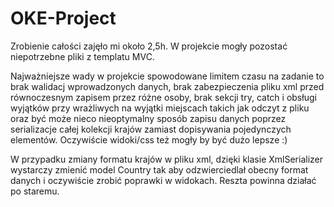 # OKE-Project

Zrobienie całości zajęło mi około 2,5h. W projekcie mogły pozostać niepotrzebne pliki z templatu MVC.

Najważniejsze wady w projekcie spowodowane limitem czasu na zadanie to brak walidacj wprowadzonych danych, brak zabezpieczenia pliku xml przed równoczesnym zapisem przez różne osoby, brak sekcji try, catch i obsługi wyjątków przy wrażliwych na wyjątki miejscach takich jak odczyt z pliku oraz być może nieco nieoptymalny sposób zapisu danych poprzez serializacje całej kolekcji krajów zamiast dopisywania pojedynczych elementów. Oczywiście widoki/css też mogły by być dużo lepsze :)

W przypadku zmiany formatu krajów w pliku xml, dzięki klasie XmlSerializer wystarczy zmienić model Country tak aby odzwierciedlał obecny format danych i oczywiście zrobić poprawki w widokach. Reszta powinna działać po staremu.

